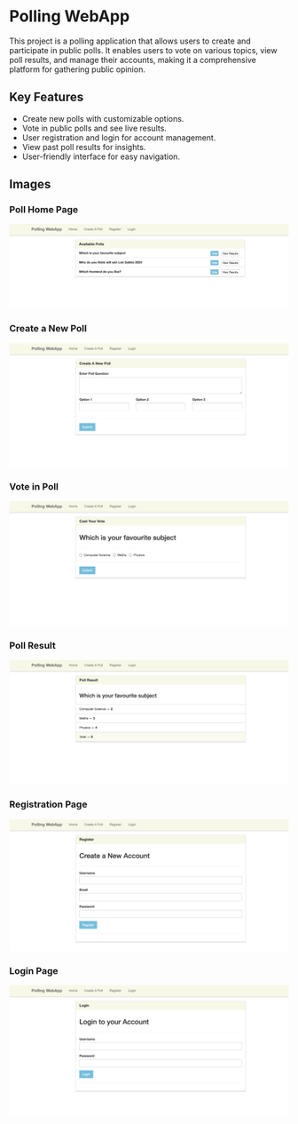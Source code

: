 # Polling WebApp

This project is a polling application that allows users to create and participate in public polls. It enables users to vote on various topics, view poll results, and manage their accounts, making it a comprehensive platform for gathering public opinion.

## Key Features

- Create new polls with customizable options.
- Vote in public polls and see live results.
- User registration and login for account management.
- View past poll results for insights.
- User-friendly interface for easy navigation.


## Images

### Poll Home Page

![Poll Home Page](Creating%20a%20Poll%20App%20in%20Django/poll_project/images/Poll_HomePage.png)

### Create a New Poll

![Create a New Poll](Creating%20a%20Poll%20App%20in%20Django/poll_project/images/create_a_new_poll.png)

### Vote in Poll

![Vote in Poll](Creating%20a%20Poll%20App%20in%20Django/poll_project/images/vote_in_poll.png)

### Poll Result

![Poll Result](Creating%20a%20Poll%20App%20in%20Django/poll_project/images/poll_result.png)

### Registration Page

![Register](Creating%20a%20Poll%20App%20in%20Django/poll_project/images/register.png)

### Login Page

![Login](Creating%20a%20Poll%20App%20in%20Django/poll_project/images/login.png)
